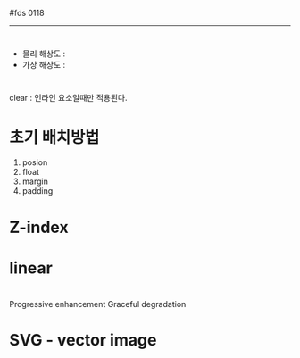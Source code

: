 #fds 0118

---

# <meta name="viewport" content="width=device-width, initial-scale=1.0">
- 물리 해상도 :
- 가상 해상도 :

# <meta http-equiv="X-UA-Compatible" content="ie=edge">

clear : 인라인 요소일때만 적용된다.

# 초기 배치방법
1. posion
2. float
3. margin
4. padding

# Z-index

# linear

#
Progressive enhancement
Graceful degradation

# SVG - vector image